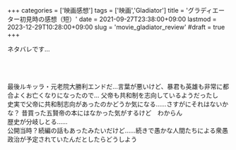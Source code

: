 +++
categories = ['映画感想']
tags = ['映画','Gladiator']
title = 'グラディエーター初見時の感想（短）'
date = 2021-09-27T23:38:00+09:00
lastmod = 2023-12-29T10:28:00+09:00
slug = 'movie_gladiator_review'
#draft = true
+++

ネタバレです…
<!--more-->
<br>
<br>
<br>
最後ルキッラ・元老院大勝利エンドだ…言葉が悪いけど、暴君も英雄も非常に都合よくお亡くなりになったので…
父帝も共和制を志向しているようだったし
<br>
史実で父帝に共和制志向があったのかどうか気になる……さすがにそれはないかな？
昔買った五賢帝の本にはなかった気がするけど　わからん
<br>
歴史が分岐しとる……
<br>
公開当時？続編の話もあったみたいだけど……続きで愚かな人間たちによる衆愚政治が予定されていたんだとしたらどうしよう
<br>